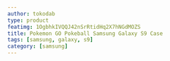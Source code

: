 ```yaml
---
author: tokodab
type: product
featimg: 1OgbhkIVQQJ42nSrRtidHq2X7hNGdMOZS
title: Pokemon GO Pokeball Samsung Galaxy S9 Case
tags: [samsung, galaxy, s9]
category: [samsung]
---
```

